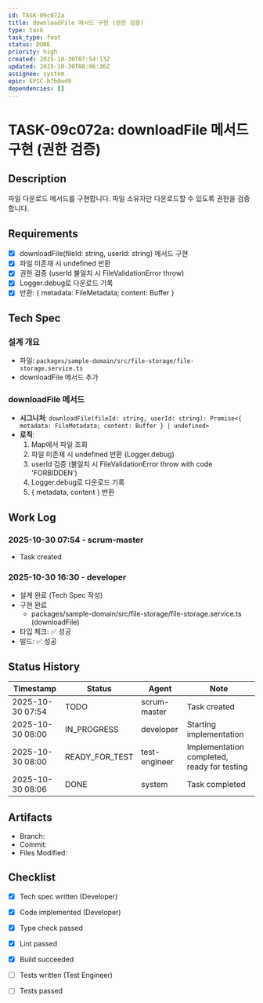 ```yaml
---
id: TASK-09c072a
title: downloadFile 메서드 구현 (권한 검증)
type: task
task_type: feat
status: DONE
priority: high
created: 2025-10-30T07:54:13Z
updated: 2025-10-30T08:06:36Z
assignee: system
epic: EPIC-b7b0ed9
dependencies: []
---
```


# TASK-09c072a: downloadFile 메서드 구현 (권한 검증)

## Description

파일 다운로드 메서드를 구현합니다. 파일 소유자만 다운로드할 수 있도록 권한을 검증합니다.

## Requirements

- [x] downloadFile(fileId: string, userId: string) 메서드 구현
- [x] 파일 미존재 시 undefined 반환
- [x] 권한 검증 (userId 불일치 시 FileValidationError throw)
- [x] Logger.debug로 다운로드 기록
- [x] 반환: { metadata: FileMetadata; content: Buffer }

## Tech Spec

### 설계 개요
- 파일: `packages/sample-domain/src/file-storage/file-storage.service.ts`
- downloadFile 메서드 추가

### downloadFile 메서드
- **시그니처**: `downloadFile(fileId: string, userId: string): Promise<{ metadata: FileMetadata; content: Buffer } | undefined>`
- **로직**:
  1. Map에서 파일 조회
  2. 파일 미존재 시 undefined 반환 (Logger.debug)
  3. userId 검증 (불일치 시 FileValidationError throw with code 'FORBIDDEN')
  4. Logger.debug로 다운로드 기록
  5. { metadata, content } 반환

## Work Log

### 2025-10-30 07:54 - scrum-master
- Task created

### 2025-10-30 16:30 - developer
- 설계 완료 (Tech Spec 작성)
- 구현 완료
  - packages/sample-domain/src/file-storage/file-storage.service.ts (downloadFile)
- 타입 체크: ✅ 성공
- 빌드: ✅ 성공

## Status History

| Timestamp | Status | Agent | Note |
|-----------|--------|-------|------|
| 2025-10-30 07:54 | TODO | scrum-master | Task created |
| 2025-10-30 08:00 | IN_PROGRESS | developer | Starting implementation |
| 2025-10-30 08:00 | READY_FOR_TEST | test-engineer | Implementation completed, ready for testing |
| 2025-10-30 08:06 | DONE | system | Task completed |

## Artifacts

- Branch:
- Commit:
- Files Modified:

## Checklist

- [x] Tech spec written (Developer)
- [x] Code implemented (Developer)
- [x] Type check passed
- [x] Lint passed
- [x] Build succeeded
- [ ] Tests written (Test Engineer)
- [ ] Tests passed

